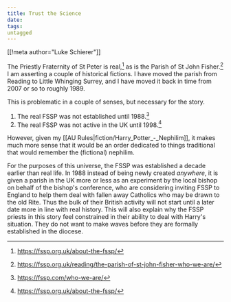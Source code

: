 ```yaml
---
title: Trust the Science
date: 
tags:
untagged
---
```

[[!meta author="Luke Schierer"]]

The Priestly Fraternity of St Peter is real,[^211219-4] as is the Parish of St
John Fisher.[^211219-5]  I am asserting a couple of historical fictions.  I have
moved the parish from Reading to Little Whinging Surrey, and I have moved it back
in time from 2007 or so to roughly 1989.  

This is problematic in a couple of senses, but necessary for the story.

1. The real FSSP was not established until 1988.[^211219-6]
2. The real FSSP was not active in the UK until 1998.[^211219-7]

However, given my [[AU Rules|fiction/Harry_Potter_-_Nephilim]], it makes much
more sense that it would be an order dedicated to things traditional that would
remember the (fictional) nephilim.  

For the purposes of this universe, the FSSP was established a decade earlier
than real life.  In 1988 instead of being newly created *anywhere*, it is given
a parish in the UK more or less as an experiment by the local bishop on behalf
of the bishop's conference, who are considering inviting FSSP to England to help
them deal with fallen away Catholics who may be drawn to the old Rite.  Thus the
bulk of their British activity will not start until a later date more in line
with real history.  This will also explain why the FSSP priests in this story
feel constrained in their ability to deal with Harry's situation.  They do not
want to make waves before they are formally established in the diocese.

[^211219-4]: <https://fssp.org.uk/about-the-fssp/>

[^211219-5]: <https://fssp.org.uk/reading/the-parish-of-st-john-fisher-who-we-are/>

[^211219-6]: <https://fssp.com/who-we-are/>

[^211219-7]: <https://fssp.org.uk/about-the-fssp/>

